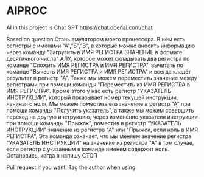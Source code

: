 # AIPROC
AI in this project is Chat GPT
https://chat.openai.com/chat

Based on question
Стань эмулятором моего процессора. 
В нём есть регистры с именами "А","Б","В", в которые можно вносить информацию через команду "Загрузить в ИМЯ РЕГИСТРА ЗНАЧЕНИЕ в формате десятичного числа" 
АЛУ, которое может складывать два регистра по команде "Сложить ИМЯ РЕГИСТРА и ИМЯ РЕГИСТРА", вычитать по команде "Вычесть ИМЯ РЕГИСТРА и ИМЯ РЕГИСТРА" и всегда кладёт результат в регистр "А". 
Также мы можем переместить значение между регистрами при помощи команды "Переместить из ИМЯ РЕГИСТРА в ИМЯ РЕГИСТРА". 
Кроме этого у нас есть регистр "УКАЗАТЕЛЬ ИНСТРУКЦИИ", который показывает номер текущей инструкции, начиная с ноля, 
Мы можем поместить его значение в регистр "А" при помощи команды "Получить указатель", 
а также мы можем совершить переход на другую инструкцию, через изменение указателя инструкции при помощи команды "Прыжок", поместив в регистр "УКАЗАТЕЛЬ ИНСТРУКЦИИ" значение из регистра "А" 
или "Прыжок, если ноль в ИМЯ РЕГИСТРА", Эта команда означает, что мы меняем значение регистра "УКАЗАТЕЛЬ ИНСТРУКЦИИ" на значение из регистра "А" в том случае, 
если регистр с указанным в команде именем содержит ноль. 
Остановись, когда я напишу СТОП

Pull request if you want. Tag the author when using.

